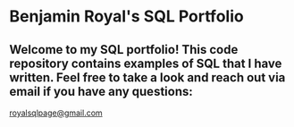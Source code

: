  # Benjamin Royal's SQL Portfolio

## Welcome to my SQL portfolio! This code repository contains examples of SQL that I have written. Feel free to take a look and reach out via email if you have any questions:
royalsqlpage@gmail.com
